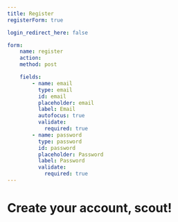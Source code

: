 ```yaml
---
title: Register
registerForm: true

login_redirect_here: false

form:
    name: register
    action:
    method: post

    fields:
        - name: email
          type: email
          id: email
          placeholder: email
          label: Email
          autofocus: true
          validate:
            required: true
        - name: password
          type: password
          id: password
          placeholder: Password
          label: Password
          validate:
            required: true
---
```

<h1 class="h2"><span id="quickstart-sign-up-status">Create your account, scout!</span></h1>

